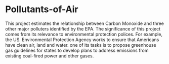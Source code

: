 # Pollutants-of-Air
This project estimates the relationship between Carbon Monoxide and three other major polluters identified by the EPA. The significance of this project comes from its relevance to environmental protection polices. For example, the US. Environmental Protection Agency works to ensure that Americans have clean air, land and water. one of its tasks is to propose greenhouse gas guidelines for states to develop plans to address emissions from existing coal-fired power and other gases.
